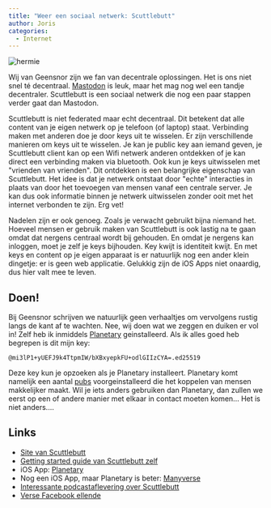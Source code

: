 ```yaml
---
title: "Weer een sociaal netwerk: Scuttlebutt"
author: Joris
categories:
  - Internet
---
```


![hermie](https://scuttlebutt.nz/images/app-icons/hermiepatchwork.svg)

Wij van Geensnor zijn we fan van decentrale oplossingen. Het is ons niet snel té decentraal. [Mastodon](https://geensnor.netlify.app/geensnor-legt-uit-mastodon-activitypub/) is leuk, maar het mag nog wel een tandje decentraler. Scuttlebutt is een sociaal netwerk die nog een paar stappen verder gaat dan Mastodon.

Scuttlebutt is niet federated maar echt decentraal. Dit betekent dat alle content van je eigen netwerk op je telefoon (of laptop) staat. Verbinding maken met anderen doe je door keys uit te wisselen. Er zijn verschillende manieren om keys uit te wisselen. Je kan je public key aan iemand geven, je Scuttlebutt client kan op een Wifi netwerk anderen ontdekken of je kan direct een verbinding maken via bluetooth. Ook kun je keys uitwisselen met "vrienden van vrienden". Dit ontdekken is een belangrijke eigenschap van Scuttlebutt. Het idee is dat je netwerk ontstaat door "echte" interacties in plaats van door het toevoegen van mensen vanaf een centrale server. Je kan dus ook informatie binnen je netwerk uitwisselen zonder ooit met het internet verbonden te zijn. Erg vet!


Nadelen zijn er ook genoeg. Zoals je verwacht gebruikt bijna niemand het. Hoeveel mensen er gebruik maken van Scuttlebutt is ook lastig na te gaan omdat dat nergens centraal wordt bij gehouden. En omdat je nergens kan inloggen, moet je zelf je keys bijhouden. Key kwijt is identiteit kwijt. En met keys en content op je eigen apparaat is er natuurlijk nog een ander klein dingetje: er is geen web applicatie. Gelukkig zijn de iOS Apps niet onaardig, dus hier valt mee te leven.



## Doen!

Bij Geensnor schrijven we natuurlijk geen verhaaltjes om vervolgens rustig langs de kant af te wachten. Nee, wij doen wat we zeggen en duiken er vol in! Zelf heb ik inmiddels [Planetary](https://www.planetary.social/) geinstalleerd. Als ik alles goed heb begrepen is dit mijn key:

`@mi3lP1+yUEFJ9k4TtpmIW/bXBxyepkFU+odlGIIzCYA=.ed25519`

Deze key kun je opzoeken als je Planetary installeert. Planetary komt namelijk een aantal [pubs](https://ssbc.github.io/scuttlebutt-protocol-guide/#pubs) voorgeinstalleerd die het koppelen van mensen makkelijker maakt. Wil je iets anders gebruiken dan Planetary, dan zullen we eerst op een of andere manier met elkaar in contact moeten komen... Het is niet anders....

## Links

- [Site van Scuttlebutt](https://scuttlebutt.nz/)
- [Getting started guide van Scuttlebutt zelf](https://scuttlebutt.nz/docs/introduction/detailed-start/)
- iOS App: [Planetary](https://www.planetary.social/) 
- Nog een iOS App, maar Planetary is beter: [Manyverse](https://www.manyver.se/)
- [Interessante podcastaflevering over Scuttlebutt](https://librelounge.org/episodes/episode-14-secure-scuttlebutt-with-joey-hess.html)
- [Verse Facebook ellende](https://www.theverge.com/2021/9/23/22688976/facebook-research-scandals)

  
